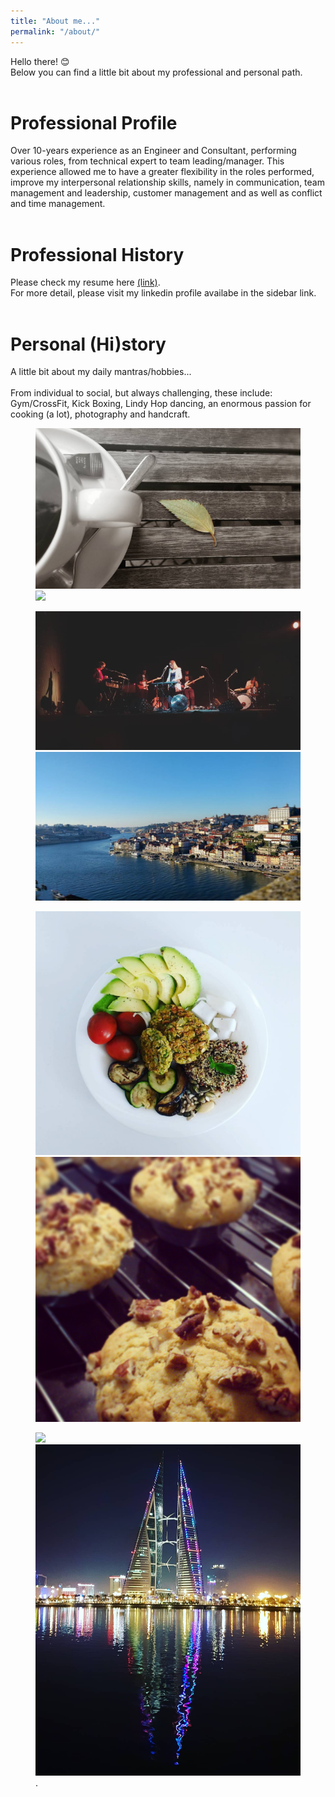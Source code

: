 ```yaml
---
title: "About me..."
permalink: "/about/"
---
```

Hello there! :blush: <br>
Below you can find a little bit about my professional and personal path.
<br><br>
# Professional Profile
Over 10-years experience as an Engineer and Consultant, performing various roles, from technical expert to team leading/manager.
This experience allowed me to have a greater flexibility in the roles performed, improve my interpersonal relationship skills, namely in communication, team management and leadership, customer management and as well as conflict and time management.
<br><br>
# Professional History
Please check my resume here [(link)](/images/CV_Luís_Sá.pdf).<br>
For more detail, please visit my linkedin profile availabe in the sidebar link.
<br><br>
# Personal (Hi)story
A little bit about my daily mantras/hobbies...
<br><br>
From individual to social, but always challenging, these include: Gym/CrossFit, Kick Boxing, Lindy Hop dancing, an enormous passion for cooking (a lot), photography and handcraft.

<figure class="half">
	<img src="/images/coffee.jpg"> 
  <img src="/images/london_2014">
</figure>
<figure class="half">
  <img src="/images/concert_porto.jpg">
	<img src="/images/porto.png">
</figure>
<figure class="half">  
  <img src="/images/vegan.jpg">
  <img src="/images/muffins.jpg">
</figure>
<figure class="half">
  <img src="/images/tiramisu.jpg.">
  <img src="/images/bahrain.jpg">
	<figcaption> .</figcaption>
</figure>
